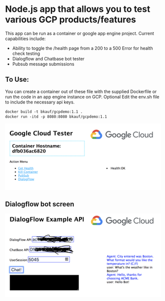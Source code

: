 
# Node.js app that allows you to test various GCP products/features


This app can be run as a container or google app engine project. Current capabilities include:

* Ability to toggle the /health page from a 200 to a 500 Error for health check testing
* Dialogflow and Chatbase bot tester
* Pubsub message submissions

## To Use:

You can create a container out of these file with the supplied Dockerfile or run the code in an app engine instance on GCP.
Optional Edit the env.sh file to include the necessary api keys.

```
docker build -t bkauf/gcpdemo:1.1 .
docker run -itd -p 8080:8080 bkauf/gcpdemo:1.1
```

![gcpdemo](/gcpdemo-ss.png?raw=true "GCP Demo")

## Dialogflow bot screen
![gcpdemo](/dialogflow1-ss.png?raw=true "GCP Dialogflow")
